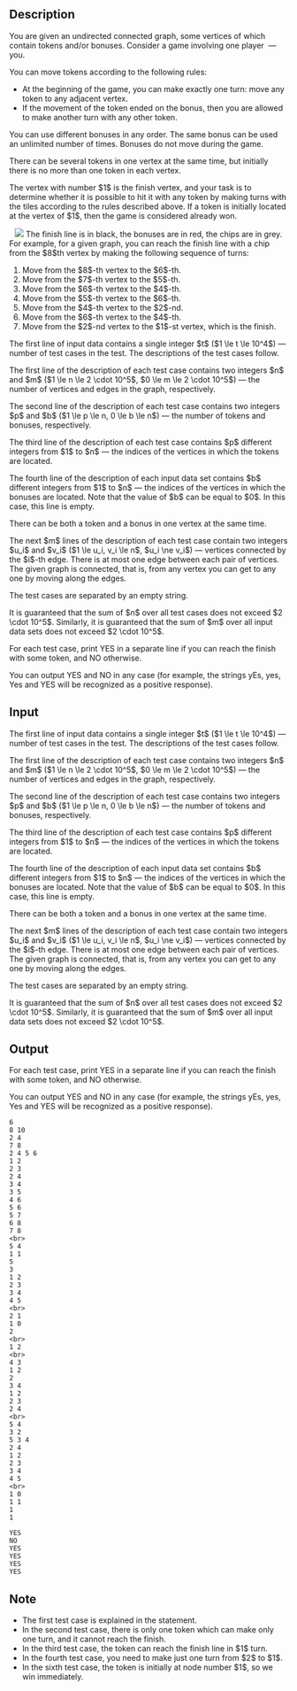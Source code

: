 ## Description

<div><p>You are given an undirected connected graph, some vertices of which contain tokens and/or bonuses. Consider a game involving one player &nbsp;— you.</p><p>You can move tokens according to the following rules:</p><ul> <li> At the beginning of the game, you can make exactly one turn: move any token to any adjacent vertex. </li><li> If the movement of the token ended on the bonus, then you are allowed to make another turn with any <span class="tex-font-style-bf">other</span> token. </li></ul><p>You can use different bonuses in any order. The same bonus can be used an unlimited number of times. Bonuses do not move during the game.</p><p>There can be several tokens in one vertex at the same time, but initially there is no more than one token in each vertex.</p><p>The vertex with number $1$ is the finish vertex, and your task is to determine whether it is possible to hit it with any token by making turns with the tiles according to the rules described above. If a token is initially located at the vertex of $1$, then the game is considered already won.</p><center> <img class="tex-graphics" src="file://oXsfhnU0.png" style="max-width: 100.0%;max-height: 100.0%;">   <span class="tex-font-size-small">The finish line is in black, the bonuses are in red, the chips are in grey.</span> </center> For example, for a given graph, you can reach the finish line with a chip from the $8$th vertex by making the following sequence of turns: <ol> <li> Move from the $8$-th vertex to the $6$-th. </li><li> Move from the $7$-th vertex to the $5$-th. </li><li> Move from the $6$-th vertex to the $4$-th. </li><li> Move from the $5$-th vertex to the $6$-th. </li><li> Move from the $4$-th vertex to the $2$-nd. </li><li> Move from the $6$-th vertex to the $4$-th. </li><li> Move from the $2$-nd vertex to the $1$-st vertex, which is the finish. </li></ol></div><div class="input-specification"><p>The first line of input data contains a single integer $t$ ($1 \le t \le 10^4$)&nbsp;— number of test cases in the test. The descriptions of the test cases follow.</p><p>The first line of the description of each test case contains two integers $n$ and $m$ ($1 \le n \le 2 \cdot 10^5$, $0 \le m \le 2 \cdot 10^5$)&nbsp;— the number of vertices and edges in the graph, respectively.</p><p>The second line of the description of each test case contains two integers $p$ and $b$ ($1 \le p \le n, 0 \le b \le n$)&nbsp;— the number of tokens and bonuses, respectively.</p><p>The third line of the description of each test case contains $p$ different integers from $1$ to $n$ — the indices of the vertices in which the tokens are located.</p><p>The fourth line of the description of each input data set contains $b$ different integers from $1$ to $n$ — the indices of the vertices in which the bonuses are located. Note that the value of $b$ can be equal to $0$. In this case, this line is empty.</p><p>There can be both a token and a bonus in one vertex at the same time.</p><p>The next $m$ lines of the description of each test case contain two integers $u_i$ and $v_i$ ($1 \le u_i, v_i \le n$, $u_i \ne v_i$) — vertices connected by the $i$-th edge. There is at most one edge between each pair of vertices. The given graph is connected, that is, from any vertex you can get to any one by moving along the edges.</p><p>The test cases are separated by an empty string.</p><p>It is guaranteed that the sum of $n$ over all test cases does not exceed $2 \cdot 10^5$. Similarly, it is guaranteed that the sum of $m$ over all input data sets does not exceed $2 \cdot 10^5$.</p></div><div class="output-specification"><p>For each test case, print <span class="tex-font-style-tt">YES</span> in a separate line if you can reach the finish with some token, and <span class="tex-font-style-tt">NO</span> otherwise.</p><p>You can output <span class="tex-font-style-tt">YES</span> and <span class="tex-font-style-tt">NO</span> in any case (for example, the strings <span class="tex-font-style-tt">yEs</span>, <span class="tex-font-style-tt">yes</span>, <span class="tex-font-style-tt">Yes</span> and <span class="tex-font-style-tt">YES</span> will be recognized as a positive response).</p></div>

## Input

<p>The first line of input data contains a single integer $t$ ($1 \le t \le 10^4$)&nbsp;— number of test cases in the test. The descriptions of the test cases follow.</p><p>The first line of the description of each test case contains two integers $n$ and $m$ ($1 \le n \le 2 \cdot 10^5$, $0 \le m \le 2 \cdot 10^5$)&nbsp;— the number of vertices and edges in the graph, respectively.</p><p>The second line of the description of each test case contains two integers $p$ and $b$ ($1 \le p \le n, 0 \le b \le n$)&nbsp;— the number of tokens and bonuses, respectively.</p><p>The third line of the description of each test case contains $p$ different integers from $1$ to $n$ — the indices of the vertices in which the tokens are located.</p><p>The fourth line of the description of each input data set contains $b$ different integers from $1$ to $n$ — the indices of the vertices in which the bonuses are located. Note that the value of $b$ can be equal to $0$. In this case, this line is empty.</p><p>There can be both a token and a bonus in one vertex at the same time.</p><p>The next $m$ lines of the description of each test case contain two integers $u_i$ and $v_i$ ($1 \le u_i, v_i \le n$, $u_i \ne v_i$) — vertices connected by the $i$-th edge. There is at most one edge between each pair of vertices. The given graph is connected, that is, from any vertex you can get to any one by moving along the edges.</p><p>The test cases are separated by an empty string.</p><p>It is guaranteed that the sum of $n$ over all test cases does not exceed $2 \cdot 10^5$. Similarly, it is guaranteed that the sum of $m$ over all input data sets does not exceed $2 \cdot 10^5$.</p>

## Output

<p>For each test case, print <span class="tex-font-style-tt">YES</span> in a separate line if you can reach the finish with some token, and <span class="tex-font-style-tt">NO</span> otherwise.</p><p>You can output <span class="tex-font-style-tt">YES</span> and <span class="tex-font-style-tt">NO</span> in any case (for example, the strings <span class="tex-font-style-tt">yEs</span>, <span class="tex-font-style-tt">yes</span>, <span class="tex-font-style-tt">Yes</span> and <span class="tex-font-style-tt">YES</span> will be recognized as a positive response).</p>





```input1|2,3,4,5,6,7,8,9,10,11,12,13,14,15,16,26,27,28,29,30,31,40,41,42,43,44,45,46,47,48
6
8 10
2 4
7 8
2 4 5 6
1 2
2 3
2 4
3 4
3 5
4 6
5 6
5 7
6 8
7 8
<br>
5 4
1 1
5
3
1 2
2 3
3 4
4 5
<br>
2 1
1 0
2
<br>
1 2
<br>
4 3
1 2
2
3 4
1 2
2 3
2 4
<br>
5 4
3 2
5 3 4
2 4
1 2
2 3
3 4
4 5
<br>
1 0
1 1
1
1
```




```output1
YES
NO
YES
YES
YES
YES
```



## Note

<ul> <li> The first test case is explained in the statement. </li><li> In the second test case, there is only one token which can make only one turn, and it cannot reach the finish. </li><li> In the third test case, the token can reach the finish line in $1$ turn. </li><li> In the fourth test case, you need to make just one turn from $2$ to $1$. </li><li> In the sixth test case, the token is initially at node number $1$, so we win immediately. </li></ul>
